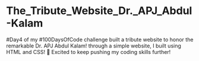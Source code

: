 # The_Tribute_Website_Dr._APJ_Abdul-Kalam

#Day4 of my #100DaysOfCode challenge built a tribute website to honor the remarkable Dr. APJ Abdul Kalam! through a simple website, I built using HTML and CSS! 🌟
Excited to keep pushing my coding skills further!
